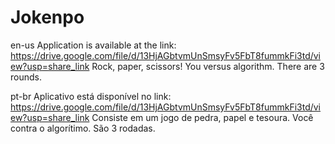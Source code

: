 # Jokenpo

en-us
Application is available at the link: https://drive.google.com/file/d/13HjAGbtvmUnSmsyFv5FbT8fummkFi3td/view?usp=share_link
Rock, paper, scissors! You versus algorithm. There are 3 rounds.

pt-br
Aplicativo está disponível no link: https://drive.google.com/file/d/13HjAGbtvmUnSmsyFv5FbT8fummkFi3td/view?usp=share_link
Consiste em um jogo de pedra, papel e tesoura. Você contra o algorítimo. São 3 rodadas.
